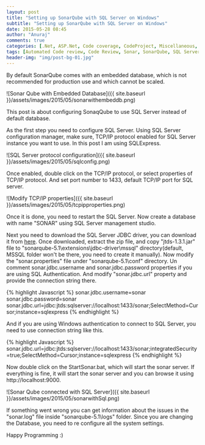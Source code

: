 ```yaml
---
layout: post
title: "Setting up SonarQube with SQL Server on Windows"
subtitle: "Setting up SonarQube with SQL Server on Windows"
date: 2015-05-28 08:45
author: "Anuraj"
comments: true
categories: [.Net, ASP.Net, Code coverage, CodeProject, Miscellaneous, SQL Server, Visual Studio]
tags: [Automated Code review, Code Review, Sonar, SonarQube, SQL Server]
header-img: "img/post-bg-01.jpg"
---
```

By default SonarQube comes with an embedded database, which is not recommended for production use and which cannot be scaled. 

![Sonar Qube with Embedded  Database]({{ site.baseurl }}/assets/images/2015/05/sonarwithembeddb.png)

This post is about configuring SonaqQube to use SQL Server instead of default database. 

As the first step you need to configure SQL Server. Using SQL Server configuration manager, make sure, TCP/IP protocol enabled for SQL Server instance you want to use. In this post I am using SQLExpress. 

![SQL Server protocol configuration]({{ site.baseurl }}/assets/images/2015/05/sqlconfig.png)

Once enabled, double click on the TCP/IP protocol, or select properties of TCP/IP protocol. And set port number to 1433, default TCP/IP port for SQL server.

![Modify TCP/IP properties]({{ site.baseurl }}/assets/images/2015/05/tcpipproperties.png)

Once it is done, you need to restart the SQL Server. Now create a database with name "SONAR" using SQL Server management studio. 

Next you need to download the SQL Server JDBC driver, you can download it from [here](http://sourceforge.net/projects/jtds/). Once downloaded, extract the zip file, and copy "jtds-1.3.1.jar" file to "sonarqube-5.1\extensions\jdbc-driver\mssql" directory(default, MSSQL folder won't be there, you need to create it manually). Now modify the "sonar.properties" file under "sonarqube-5.1\conf" directory. Un comment sonar.jdbc.username and sonar.jdbc.password properties if you are using SQL Authentication. And modify "sonar.jdbc.url" property and provide the connection string there.

{% highlight Javascript %}
sonar.jdbc.username=sonar
sonar.jdbc.password=sonar
sonar.jdbc.url=jdbc:jtds:sqlserver://localhost:1433/sonar;SelectMethod=Cursor;instance=sqlexpress
{% endhighlight %}

And if you are using Windows authentication to connect to SQL Server, you need to use connection string like this.

{% highlight Javascript %}
sonar.jdbc.url=jdbc:jtds:sqlserver://localhost:1433/sonar;integratedSecurity=true;SelectMethod=Cursor;instance=sqlexpress
{% endhighlight %}

Now double click on the StartSonar.bat, which will start the sonar server. If everything is fine, it will start the sonar server and you can browse it using http://localhost:9000. 

![Sonar Qube connected with SQL Server]({{ site.baseurl }}/assets/images/2015/05/sonarwithSql.png)

If something went wrong you can get information about the issues in the "sonar.log" file inside "sonarqube-5.1\logs" folder. Since you are changing the Database, you need to re configure all the system settings.

Happy Programming :)
